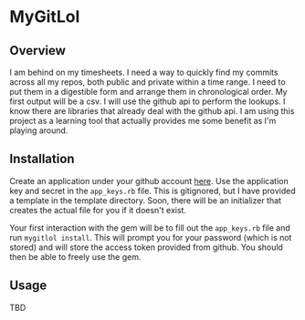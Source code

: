 # MyGitLol

## Overview
I am behind on my timesheets. I need a way to quickly find my commits across
all my repos, both public and private within a time range. I need to put them
in a digestible form and arrange them in chronological order. My first output
will be a csv. I will use the github api to perform the lookups. I know there
are libraries that already deal with the github api. I am using this project
as a learning tool that actually provides me some benefit as I'm playing
around.

## Installation
Create an application under your github account
[here](https://github.com/settings/applications/new). Use the application key
and secret in the `app_keys.rb` file. This is gitignored, but I have provided
a template in the template directory. Soon, there will be an initializer that
creates the actual file for you if it doesn't exist.

Your first interaction with the gem will be to fill out the `app_keys.rb` file
and run `mygitlol install`. This will prompt you for your password (which is
not stored) and will store the access token provided from github. You should
then be able to freely use the gem.

## Usage
TBD
